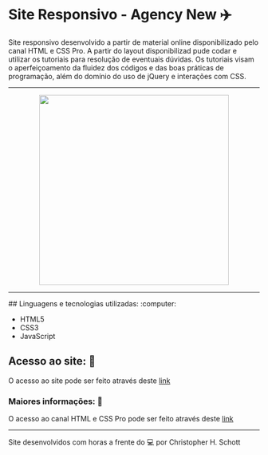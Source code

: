 # Site Responsivo - Agency New :airplane:

Site responsivo desenvolvido a partir de material online disponibilizado pelo canal HTML e CSS Pro. A partir do layout disponibilizad pude codar e utilizar os tutoriais para resolução de eventuais dúvidas. Os tutoriais visam o aperfeiçoamento da fluidez dos códigos e das boas práticas de programação, além do domínio do uso de jQuery e interações com CSS.  
<hr>
<p align="center">
  <img width="380px" src="https://github.com/ChristopherHauschild/responsive_website.github.io/blob/master/logoAN.png?raw=true"/>
</p>
<hr>
## Linguagens e tecnologias utilizadas: :computer:
<ul>
  <li>HTML5</li>
  <li>CSS3</li>
  <li>JavaScript</li>
</ul>

## Acesso ao site: :rocket:

O acesso ao site pode ser feito através deste <a href="https://christopherhauschild.github.io/responsive_website.github.io/">link<a>

### Maiores informações: :pencil:

O acesso ao canal HTML e CSS Pro pode ser feito através deste <a href="https://www.youtube.com/channel/UCM1dRsrLjz6SBuPkuXyH0qA">link</a>

<hr>

Site desenvolvidos com horas a frente do :computer: por Christopher H. Schott

